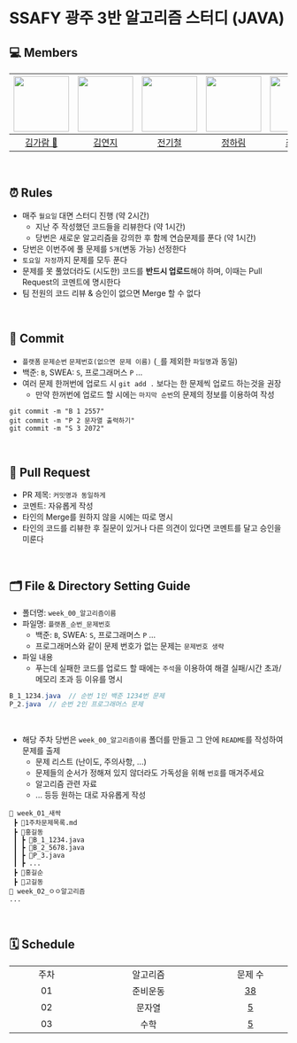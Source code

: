 # SSAFY 광주 3반 알고리즘 스터디 (JAVA)

## 💻 Members
| [<img src="https://avatars.githubusercontent.com/u/126746542?v=4" width="100">](https://github.com/garamgim) |  [<img src="https://avatars.githubusercontent.com/u/150763254?v=4" width="100">](https://github.com/yjkim9497)| [<img src="https://avatars.githubusercontent.com/u/57222722?v=4" width="100">](https://github.com/jbs3047) | [<img src="https://avatars.githubusercontent.com/u/121501361?v=4" width="100">](https://github.com/souffle1903) | [<img src="https://avatars.githubusercontent.com/u/156279478?v=4" width="100">](https://github.com/Jaewooooon) | 
| :-----------------------------------: | :---------------------------------------: |:---------------------------------------: | :-----------------------------------: | :------------------------------------: |
|[김가람 📢](https://github.com/garamgim)|[김연지](https://github.com/yjkim9497)|[전기철](https://github.com/jbs3047)|[정하림](https://github.com/souffle1903)|[최재원](https://github.com/Jaewooooon)|
<br>

## ⏰ Rules

-  매주 `월요일` 대면 스터디 진행 (약 2시간)
   -   지난 주 작성했던 코드들을 리뷰한다 (약 1시간)
   -   당번은 새로운 알고리즘을 강의한 후 함께 연습문제를 푼다 (약 1시간)
-  당번은 이번주에 풀 문제를 `5개`(변동 가능) 선정한다
-  `토요일 자정`까지 문제를 모두 푼다
-  문제를 못 풀었더라도 (시도한) 코드를 **반드시 업로드**해야 하며, 이때는 Pull Request의 코멘트에 명시한다
-  팀 전원의 코드 리뷰 & 승인이 없으면 Merge 할 수 없다

<br>

## 🌱 Commit 
- `플랫폼` `문제순번` `문제번호(없으면 문제 이름)` (`_`를 제외한 `파일명`과 동일)
- 백준: `B`, SWEA: `S`, 프로그래머스 `P` ...
- 여러 문제 한꺼번에 업로드 시 `git add .` 보다는 한 문제씩 업로드 하는것을 권장
  - 만약 한꺼번에 업로드 할 시에는 `마지막 순번`의 문제의 정보를 이용하여 작성
  
```
git commit -m "B 1 2557"
git commit -m "P 2 문자열 출력하기"
git commit -m "S 3 2072"
```

<br>

## 📝 Pull Request 
- PR 제목: `커밋명과 동일하게` 
- 코멘트: 자유롭게 작성
- 타인의 Merge를 원하지 않을 시에는 따로 명시
- 타인의 코드를 리뷰한 후 질문이 있거나 다른 의견이 있다면 코멘트를 달고 승인을 미룬다


<br>

## 🗂️ File & Directory Setting Guide
- 폴더명: `week_00_알고리즘이름`
- 파일명: `플랫폼_순번_문제번호`
  - 백준: `B`, SWEA: `S`, 프로그래머스 `P` ...
  - 프로그래머스와 같이 문제 번호가 없는 문제는 `문제번호 생략`
- 파일 내용
  - 푸는데 실패한 코드를 업로드 할 때에는 `주석`을 이용하여 해결 실패/시간 초과/메모리 초과 등 이유를 명시
```java
B_1_1234.java  // 순번 1인 백준 1234번 문제 
P_2.java  // 순번 2인 프로그래머스 문제
```
<br>

- 해당 주차 당번은 `week_00_알고리즘이름` 폴더를 만들고 그 안에 `README`를 작성하여 문제를 출제
  - 문제 리스트 (난이도, 주의사항, ...)
  - 문제들의 순서가 정해져 있지 않더라도 가독성을 위해 `번호`를 매겨주세요
  - 알고리즘 관련 자료
  - ... 등등 원하는 대로 자유롭게 작성
```
📂 week_01_새싹
 ┣ 📜1주차문제목록.md
 ┣ 📂홍길동
 ┃ ┣ 📜B_1_1234.java 
 ┃ ┣ 📜B_2_5678.java 
 ┃ ┣ 📜P_3.java
 ┃ ┣ ...
 ┣ 📂홍길순
 ┣ 📂고길동
📂 week_02_ㅇㅇ알고리즘
...
 ```



<br>

## 🗓️ Schedule

<table>
  <tr>
    <td align="center">주차</td>
    <td align="center">알고리즘</td>
    <td align="center">문제 수</td>
  </tr>
  <tr>
    <td align="center" width="120px">01</td>
    <td align="center" width="220px">준비운동</td>
    <td align="center" width="120px"><a href="https://github.com/garamgim/ssafy-gwangju3-java-algorithms/blob/master/week_01_%EB%B0%B1%EC%A4%80%EC%83%88%EC%8B%B9%EB%AC%B8%EC%A0%9C/1%EC%A3%BC%EC%B0%A8%EB%AC%B8%EC%A0%9C%EB%AA%A9%EB%A1%9D.md">38</a></td>
  </tr>
  <tr>
    <td align="center" width="120px">02</td>
    <td align="center" width="220px">문자열</td>
    <td align="center" width="120px"><a href="https://github.com/garamgim/ssafy-gwangju3-java-algorithms/blob/master/week_02_%EB%AC%B8%EC%9E%90%EC%97%B4/2%EC%A3%BC%EC%B0%A8%EB%AC%B8%EC%A0%9C%EB%AA%A9%EB%A1%9D.md">5</a></td>
  </tr>
  <tr>
    <td align="center" width="120px">03</td>
    <td align="center" width="220px">수학</td>
    <td align="center" width="120px"><a href="https://github.com/yjkim9497/YEONJI/blob/master/week_03_%EC%88%98%ED%95%99/3%EC%A3%BC%EC%B0%A8%EB%AC%B8%EC%A0%9C%EB%AA%A9%EB%A1%9D.md">5</a></td>
  </tr>
